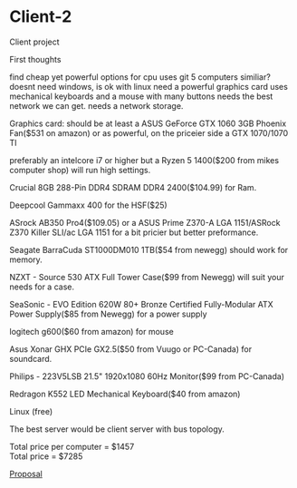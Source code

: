 # Client-2
Client project


First thoughts


find cheap yet powerful options for cpu
uses git
5 computers similiar?
doesnt need windows, is ok with linux
need a powerful graphics card
uses mechanical keyboards and a mouse with many buttons
needs the best network we can get.
needs a network storage.


Graphics card: should be at least a ASUS GeForce GTX 1060 3GB Phoenix Fan($531 on amazon) or as powerful,
on the priceier side a GTX 1070/1070 TI

preferably an intelcore i7 or higher
but a Ryzen 5 1400($200 from mikes computer shop) will run high settings.

Crucial 8GB 288-Pin DDR4 SDRAM DDR4 2400($104.99) for Ram.

Deepcool Gammaxx 400 for the HSF($25)

ASrock AB350 Pro4($109.05) or a ASUS Prime Z370-A LGA 1151/ASRock Z370 Killer SLI/ac LGA 1151
for a bit pricier but better preformance.

Seagate BarraCuda ST1000DM010 1TB($54 from newegg)  should work for memory.

NZXT - Source 530 ATX Full Tower Case($99 from Newegg) will suit your needs for a case.

SeaSonic - EVO Edition 620W 80+ Bronze Certified Fully-Modular ATX Power Supply($85 from Newegg) for a power supply 

 logitech g600($60 from amazon) for mouse
 
 Asus Xonar GHX PCIe GX2.5($50 from Vuugo or PC-Canada) for soundcard.
 
 Philips - 223V5LSB 21.5" 1920x1080 60Hz Monitor($99 from PC-Canada)
 
 Redragon K552 LED Mechanical Keyboard($40 from amazon)
 
 Linux (free)
 
 The best server would be client server with bus topology.
 
Total price per computer = $1457<br>
Total price = $7285

<p><a href="https://falkonnignis.github.io/Client-2/Client%202%20proposal.html">Proposal</a></p>
